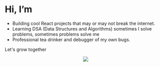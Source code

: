 # Hi, I’m

- Building cool React projects that may or may not break the internet.
- Learning DSA (Data Structures and Algorithms) sometimes I solve problems, sometimes problems solve me
- Professional tea drinker and debugger of my own bugs.

Let's grow together

<p align="center">
  <img src="https://github-readme-stats.vercel.app/api/top-langs/?username=parthodas23&layout=compact&theme=dark" />
</p>
